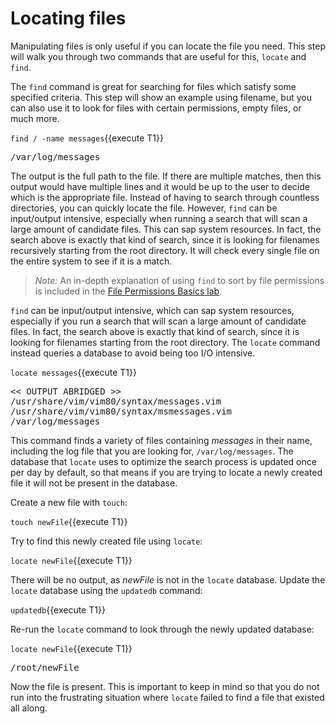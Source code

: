 # Locating files

Manipulating files is only useful if you can locate the file you need. This step
will walk you through two commands that are useful for this, `locate` and `find`.

The `find` command is great for searching for files which
satisfy some specified criteria. This step will show an example using filename,
but you can also use it to look for files with certain permissions, empty files,
or much more.

`find / -name messages`{{execute T1}}

<pre class=file>
/var/log/messages
</pre>

The output is the full path to the file. If there are multiple matches, then
this output would have multiple lines and it would be up to the user
to decide which is the appropriate file. Instead of having to search through
countless directories, you can quickly locate the file. However, `find` can be
input/output intensive, especially when running a search that will scan a
large amount of candidate files. This can sap system resources. In fact,
the search above is exactly that kind of search, since it is looking for
filenames recursively starting from the root directory. It will check every
single file on the entire system to see if it is a match.

>_Note:_ An in-depth explanation of using `find` to sort by file permissions
is included in the [File Permissions Basics lab](https://lab.redhat.com/file-permissions).  

`find` can be input/output intensive, which can sap system resources, especially
if you run a search that will scan a large amount of candidate files. In fact,
the search above is exactly that kind of search, since it is looking for filenames
starting from the root directory. The `locate` command instead queries a
database to avoid being too I/O intensive.

`locate messages`{{execute T1}}

<pre class=file>
<< OUTPUT ABRIDGED >>
/usr/share/vim/vim80/syntax/messages.vim
/usr/share/vim/vim80/syntax/msmessages.vim
/var/log/messages
</pre>

This command finds a variety of files containing _messages_ in their name,
including the log file that you are looking for, `/var/log/messages`.
The database that `locate` uses to optimize the search process
is updated once per day by default, so that means if you are trying to
locate a newly created file it will not be present in the database.

Create a new file with `touch`:

`touch newFile`{{execute T1}}

Try to find this newly created file using `locate`:

`locate newFile`{{execute T1}}

There will be no output, as _newFile_ is not in the `locate` database.
Update the `locate` database using the `updatedb` command:

`updatedb`{{execute T1}}

Re-run the `locate` command to look through the newly updated database:

`locate newFile`{{execute T1}}

<pre class=file>
/root/newFile
</pre>

Now the file is present. This is important to keep in mind so that you do not
run into the frustrating situation where `locate` failed to find a file that
existed all along.  
